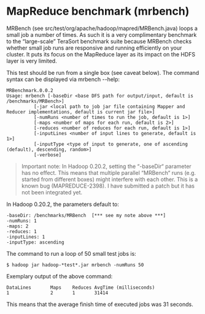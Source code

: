 # MapReduce benchmark (mrbench)

MRBench (see src/test/org/apache/hadoop/mapred/MRBench.java) loops a small job a number of times. As such it is a very complimentary benchmark to the “large-scale” TeraSort benchmark suite because MRBench checks whether small job runs are responsive and running efficiently on your cluster. It puts its focus on the MapReduce layer as its impact on the HDFS layer is very limited.

This test should be run from a single box (see caveat below). The command syntax can be displayed via mrbench --help:

```
MRBenchmark.0.0.2
Usage: mrbench [-baseDir <base DFS path for output/input, default is /benchmarks/MRBench>]
          [-jar <local path to job jar file containing Mapper and Reducer implementations, default is current jar file>]
          [-numRuns <number of times to run the job, default is 1>]
          [-maps <number of maps for each run, default is 2>]
          [-reduces <number of reduces for each run, default is 1>]
          [-inputLines <number of input lines to generate, default is 1>]
          [-inputType <type of input to generate, one of ascending (default), descending, random>]
          [-verbose]
```

>Important note: In Hadoop 0.20.2, setting the “-baseDir“ parameter has no effect. This means that multiple parallel “MRBench“ runs (e.g. started from different boxes) might interfere with each other. This is a known bug (MAPREDUCE-2398). I have submitted a patch but it has not been integrated yet.

In Hadoop 0.20.2, the parameters default to:

```
-baseDir: /benchmarks/MRBench  [*** see my note above ***]
-numRuns: 1
-maps: 2
-reduces: 1
-inputLines: 1
-inputType: ascending
```

The command to run a loop of 50 small test jobs is:
```
$ hadoop jar hadoop-*test*.jar mrbench -numRuns 50
```

Exemplary output of the above command:
```
DataLines       Maps    Reduces AvgTime (milliseconds)
1               2       1       31414
```
This means that the average finish time of executed jobs was 31 seconds.

